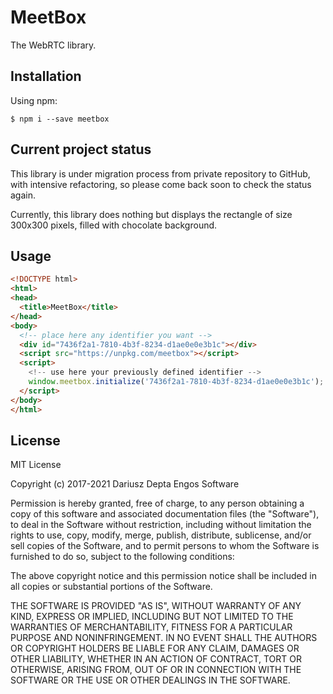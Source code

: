# MeetBox

The WebRTC library.

## Installation

Using npm:

```
$ npm i --save meetbox
```

## Current project status

This library is under migration process from private repository to GitHub,
with intensive refactoring, so please come back soon to check the status again.

Currently, this library does nothing but displays the rectangle of size 300x300 pixels,
filled with chocolate background.

## Usage

```html
<!DOCTYPE html>
<html>
<head>
  <title>MeetBox</title>
</head>
<body>
  <!-- place here any identifier you want -->
  <div id="7436f2a1-7810-4b3f-8234-d1ae0e0e3b1c"></div>
  <script src="https://unpkg.com/meetbox"></script>
  <script>
    <!-- use here your previously defined identifier -->
    window.meetbox.initialize('7436f2a1-7810-4b3f-8234-d1ae0e0e3b1c');
  </script>
</body>
</html>
```

## License

MIT License

Copyright (c) 2017-2021 Dariusz Depta Engos Software

Permission is hereby granted, free of charge, to any person obtaining a copy
of this software and associated documentation files (the "Software"), to deal
in the Software without restriction, including without limitation the rights
to use, copy, modify, merge, publish, distribute, sublicense, and/or sell
copies of the Software, and to permit persons to whom the Software is
furnished to do so, subject to the following conditions:

The above copyright notice and this permission notice shall be included in all
copies or substantial portions of the Software.

THE SOFTWARE IS PROVIDED "AS IS", WITHOUT WARRANTY OF ANY KIND, EXPRESS OR
IMPLIED, INCLUDING BUT NOT LIMITED TO THE WARRANTIES OF MERCHANTABILITY,
FITNESS FOR A PARTICULAR PURPOSE AND NONINFRINGEMENT. IN NO EVENT SHALL THE
AUTHORS OR COPYRIGHT HOLDERS BE LIABLE FOR ANY CLAIM, DAMAGES OR OTHER
LIABILITY, WHETHER IN AN ACTION OF CONTRACT, TORT OR OTHERWISE, ARISING FROM,
OUT OF OR IN CONNECTION WITH THE SOFTWARE OR THE USE OR OTHER DEALINGS IN THE
SOFTWARE.
